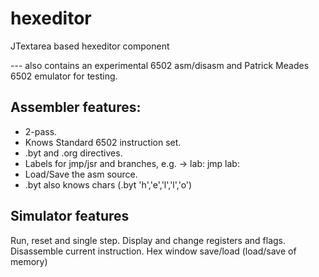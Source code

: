 hexeditor
=========

JTextarea based hexeditor component

--- also contains an experimental 6502 asm/disasm and 
Patrick Meades 6502 emulator for testing.

Assembler features:
-------------------
- 2-pass.
- Knows Standard 6502 instruction set.
- .byt and .org directives.
- Labels for jmp/jsr and branches, e.g. -> lab: jmp lab:
- Load/Save the asm source.
- .byt also knows chars (.byt 'h','e','l','l','o') 

Simulator features
------------------
Run, reset and single step.
Display and change registers and flags.
Disassemble current instruction.
Hex window save/load (load/save of memory)
